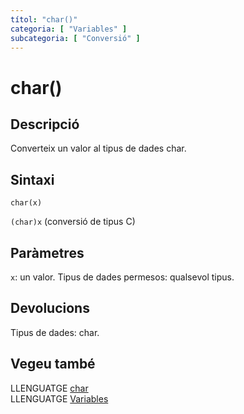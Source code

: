 ```yaml
---
títol: "char()"
categoria: [ "Variables" ]
subcategoria: [ "Conversió" ]
---
```


# char()

## Descripció

Converteix un valor al tipus de dades char.

## Sintaxi

`char(x)`

`(char)x` (conversió de tipus C)

## Paràmetres

`x`: un valor. Tipus de dades permesos: qualsevol tipus.

## Devolucions

Tipus de dades: char.

## Vegeu també

LLENGUATGE [char](../Tipus-dades/char.md)  
LLENGUATGE [Variables](../Variables.md)
